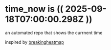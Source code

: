 # time_now is (( 2025-09-18T07:00:00.298Z ))

an automated repo that shows the currnent time

inspired by [breakingheatmap](https://github.com/breakingheatmap/breakingheatmap)